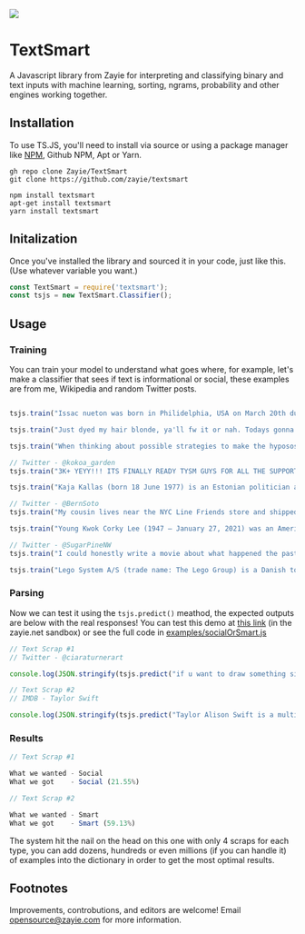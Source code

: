 ![](https://i.imgur.com/uVN8IP9.png)

# TextSmart
A Javascript library from Zayie for interpreting and classifying binary and text inputs with machine learning, sorting, ngrams, probability and other engines working together.

## Installation
To use TS.JS, you'll need to install via source or using a package manager like [NPM](https://npmjs.com), Github NPM, Apt or Yarn.

```
gh repo clone Zayie/TextSmart
git clone https://github.com/zayie/textsmart

npm install textsmart
apt-get install textsmart
yarn install textsmart
```

## Initalization

Once you've installed the library and sourced it in your code, just like this. (Use whatever variable you want.)

```javascript
const TextSmart = require('textsmart');
const tsjs = new TextSmart.Classifier();
```

## Usage
### Training

You can train your model to understand what goes where, for example, let's make a classifier that sees if text is informational or social, these examples are from me, Wikipedia and random Twitter posts.

```js

tsjs.train("Issac nueton was born in Philidelphia, USA on March 20th during the first world war. He has many acomplishments, like inventing music.", "smart");

tsjs.train("Just dyed my hair blonde, ya'll fw it or nah. Todays gonna be a rich day, I hope ya'll can find peace and love, praying for everyone!", "social");

tsjs.train("When thinking about possible strategies to make the hypososis iniate conduction, consider the following:", "smart");

// Twitter - @kokoa_garden
tsjs.train("3K+ YEYY!!! ITS FINALLY READY TYSM GUYS FOR ALL THE SUPPORT IT MAKES ME INCREDIBLE HAPPY! As a special for the 3k I'll do a little artist support to share my clout with you So drop your art here and a little presentation of yourself and ill rt/like/follow some. :)", "social");

tsjs.train("Kaja Kallas (born 18 June 1977) is an Estonian politician and the current Prime Minister of Estonia. Sworn in on 26 January 2021, she is the first woman to serve in the position.", "smart");

// Twitter - @BernSoto
tsjs.train("My cousin lives near the NYC Line Friends store and shipped me all these goodies. I'm so happy #bts #BT21", "social");

tsjs.train("Young Kwok Corky Lee (1947 – January 27, 2021) was an American journalistic photographer. His work chronicled and explored the diversity and nuances of Asian American culture overlooked by mainstream media, and advocated for ensuring Asian American history was included as a part of American history.", "smart");

// Twitter - @SugarPineNW
tsjs.train("I could honestly write a movie about what happened the past few days and make millions lmao, I didn’t see any of this coming and it’s such a total mindfuck! I’m glad it ended how it did, I wouldn’t have it any other way", "social");

tsjs.train("Lego System A/S (trade name: The Lego Group) is a Danish toy production company based in Billund.[5] It is best known for the manufacture of Lego-brand toys, consisting mostly of interlocking plastic bricks. The Lego Group has also built several amusement parks around the world, each known as Legoland, and operates numerous retail stores.", "smart");
```

### Parsing

Now we can test it using the `tsjs.predict()` meathod, the expected outputs are below with the real responses! You can test this demo at [this link](https://sandbox.zayie.net/javascript/83kk9E92ikM11?node=true) (in the zayie.net sandbox) or see the full code in [examples/socialOrSmart.js](examples/socialOrSmart.js)

```javascript
// Text Scrap #1
// Twitter - @ciaraturnerart

console.log(JSON.stringify(tsjs.predict("if u want to draw something silly n small for yourself do it.  you don’t have to constantly pump out perfect completed pieces of art. some of my favorite pieces of art i’ve made are 10 minute doodles")));

// Text Scrap #2
// IMDB - Taylor Swift

console.log(JSON.stringify(tsjs.predict("Taylor Alison Swift is a multi-Grammy award-winning American singer/songwriter who, in 2010 at the age of 20, became the youngest artist in history to win the Grammy Award for Album of the Year. In 2011 Swift was named Billboard's Woman of the Year.")));
```

### Results

```js
// Text Scrap #1

What we wanted - Social
What we got    - Social (21.55%)

// Text Scrap #2

What we wanted - Smart
What we got    - Smart (59.13%)
```

The system hit the nail on the head on this one with only 4 scraps for each type, you can add dozens, hundreds or even millions (if you can handle it) of examples into the dictionary in order to get the most optimal results.

## Footnotes

Improvements, controbutions, and editors are welcome! Email opensource@zayie.com for more information.